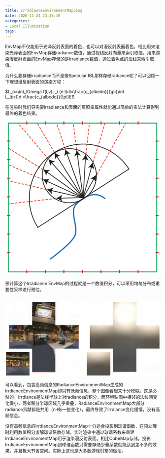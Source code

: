```yaml
---
title: IrradianceEnvironmentMapping
date: 2020-11-24 23:18:19
categories:
- Local Illumination
tags:
---
```


EnvMap不仅能用于光泽反射表面的着色，也可以对漫反射表面着色。相比用来渲染光泽表面的EnvMap存储radiance数值，通过视线反射向量来索引取值，用来渲染漫反射表面的EnvMap存储的是irradiance数值，通过着色点的法线来索引取值。

为什么要存储irradiance而不是像Specular IBL那样存储radiance呢？可以回顾一下理想漫反射表面的渲染方程：

$L_o=\int_\Omega f(l,v)L_i (n·l)dl=\frac{c_{albedo}}{\pi}\int L_i(n·l)dl=\frac{c_{albedo}}{\pi}E$

在渲染时我们只需要irradiance和表面的反照率属性就能通过简单的乘法计算得到最终的着色结果。

![calculate](IrradianceEnvironmentMapping/CalculateIrradianceEnvMap.png)

预计算这个Irradiance EnvMap的过程就是一个数值积分，可以采用均匀分布或重要性采样进行预估。

```CG

```

![irEnvMap](IrradianceEnvironmentMapping/IrradianceEnvMap.png)

可以看到，包含高频信息的RadianceEnvironmentMap生成的IrrdianceEnvironmentMap却只有低频信息，整个图像看起来十分模糊。这是必然的，Irrdiance是法线半球上对radiance的积分，而环境贴图中相邻的法线间变化很小，两者积分半球区域几乎重叠，RadianceEnvironmentMap大部分radiance贡献都是共用（n·l有一些变化），最终导致了Irrdiance变化缓慢，没有高频信息。

没有高频信息的IrrdianceEnvironmentMap十分适合投影到球谐函数，在预处理时利用数值积分求解球谐系数存储，实时渲染中通过球谐系数来重建IrrdianceEnvironmentMap用于渲染漫反射表面。相比CubeMap存储，投影IrrdianceEnvironmentMap到球谐函数只需要存储少量系数就能达到差不多的效果，并且极大节省空间。实际上这也是大多数游戏引擎的做法。


